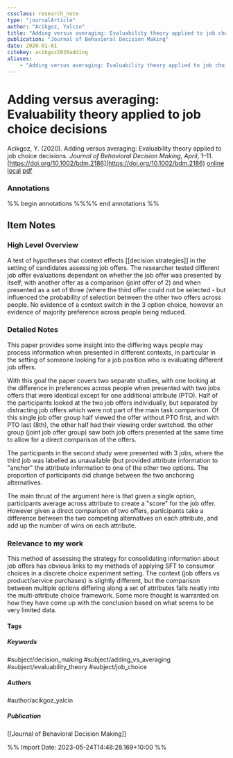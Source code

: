 ```yaml
---
cssclass: research_note
type: "journalArticle"
author: "Acikgoz, Yalcin"
title: "Adding versus averaging: Evaluability theory applied to job choice decisions"
publication: "Journal of Behavioral Decision Making"
date: 2020-01-01
citekey: acikgoz2020adding
aliases: 
    - "Adding versus averaging: Evaluability theory applied to job choice decisions"
---
```


# Adding versus averaging: Evaluability theory applied to job choice decisions

Acikgoz, Y. (2020). Adding versus averaging: Evaluability theory applied to job choice decisions. _Journal of Behavioral Decision Making_, _April_, 1–11. [https://doi.org/10.1002/bdm.2186](https://doi.org/10.1002/bdm.2186)
[online](http://zotero.org/users/local/kZl3QdXV/items/47MN34IZ) [local](zotero://select/library/items/47MN34IZ) [pdf](file:///home/gjc216/Zotero/storage/CYNEUASR/bdm.2186.pdf)
 

### Annotations
%% begin annotations %%%% end annotations %%

## Item Notes

### High Level Overview

A test of hypotheses that context effects [[decision strategies]] in the
setting of candidates assessing job offers. The researcher tested
different job offer evaluations dependant on whether the job offer was
presented by itself, with another offer as a comparison (joint offer of
2) and when presented as a set of three (where the third offer could not
be selected - but influenced the probability of selection between the
other two offers across people. No evidence of a context switch in the 3
option choice, however an evidence of majority preference across people
being reduced.

### Detailed Notes

This paper provides some insight into the differing ways people may
process information when presented in different contexts, in particular
in the setting of someone looking for a job position who is evaluating
different job offers.

With this goal the paper covers two separate studies, with one looking
at the difference in preferences across people when presented with two
jobs offers that were identical except for one additional attribute
(PTO). Half of the participants looked at the two job offers
individually, but separated by distracting job offers which were not
part of the main task comparison. Of this single job offer group half
viewed the offer without PTO first, and with PTO last (8th), the other
half had their viewing order switched. the other group (joint job offer
group) saw both job offers presented at the same time to allow for a
direct comparison of the offers.

The participants in the second study were presented with 3 jobs, where
the third job was labelled as unavailable (but provided attribute
information to "anchor" the attribute information to one of the other
two options. The proportion of participants did change between the two
anchoring alternatives.

The main thrust of the argument here is that given a single option,
participants average across attribute to create a "score" for the job
offer. However given a direct comparison of two offers, participants
take a difference between the two competing alternatives on each
attribute, and add up the number of wins on each attribute.

### Relevance to my work

This method of assessing the strategy for consolidating information
about job offers has obvious links to my methods of applying SFT to
consumer choices in a discrete choice experiment setting. The context
(job offers vs product/service purchases) is slightly different, but the
comparison between multiple options differing along a set of attributes
falls neatly into the multi-attribute choice framework. Some more thought
is warranted on how they have come up with the conclusion based on what
seems to be very limited data.

#### Tags

##### Keywords

#subject/decision_making #subject/adding_vs_averaging #subject/evaluability_theory #subject/job_choice

##### Authors

#author/acikgoz_yalcin

##### Publication

[[Journal of Behavioral Decision Making]]


%% Import Date: 2023-05-24T14:48:28.169+10:00 %%
